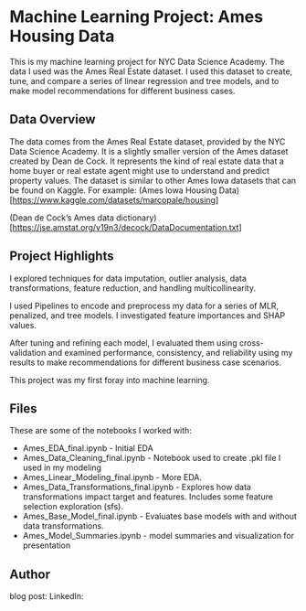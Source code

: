 # Machine Learning Project: Ames Housing Data
This is my machine learning project for NYC Data Science Academy. The data I used was the Ames Real Estate dataset. I used this dataset to create, tune, and compare a series of linear regression and tree models, and to make model recommendations for different business cases.

## Data Overview
The data comes from the Ames Real Estate dataset, provided by the NYC Data Science Academy. It is a slightly smaller version of the Ames dataset created by Dean de Cock. It represents the kind of real estate data that a home buyer or real estate agent might use to understand and predict property values. The dataset is similar to other Ames Iowa datasets that can be found on Kaggle. For example: (Ames Iowa Housing Data)[https://www.kaggle.com/datasets/marcopale/housing]

(Dean de Cock’s Ames data dictionary)[https://jse.amstat.org/v19n3/decock/DataDocumentation.txt]

## Project Highlights
I explored techniques for data imputation, outlier analysis, data transformations, feature reduction, and handling multicollinearity.

I used Pipelines to encode and preprocess my data for a series of MLR, penalized, and tree models. I investigated feature importances and SHAP values.

After tuning and refining each model, I evaluated them using cross-validation and examined performance, consistency, and reliability using my results to make recommendations for different business case scenarios.

This project was my first foray into machine learning. 

## Files
These are some of the notebooks I worked with:
- Ames_EDA_final.ipynb - Initial EDA
- Ames_Data_Cleaning_final.ipynb - Notebook used to create .pkl file I used in my modeling
- Ames_Linear_Modeling_final.ipynb - More EDA. 
- Ames_Data_Transformations_final.ipynb - Explores how data transformations impact target and features. Includes some feature selection exploration (sfs).
- Ames_Base_Model_final.ipynb - Evaluates base models with and without data transformations. 
- Ames_Model_Summaries.ipynb - model summaries and visualization for presentation


## Author
blog post: 
LinkedIn: 
